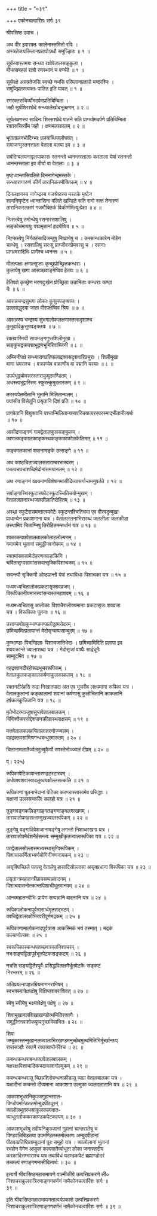 +++
title = "०३९"

+++
एकोनचत्वारिंशः सर्गः ३९   
  
श्रीवसिष्ठ उवाच ।  
  
अथ वीर इवारक्तः कालेनास्तमितो रविः ।  
अस्त्रतेजःपरिम्लानप्रतापोऽब्धौ समुज्झितः ॥ १ ॥  
  
सूर्यस्यास्तमयः सन्ध्या रक्षोवेतालसङ्कुला ।  
बीभत्सबहलं रात्रौ रणस्थानं च वर्ण्यते ॥ १ ॥  
  
सूर्यपक्षे अस्त्रतेजसि स्वच्छे नभसि परिम्लानप्रतापो मन्दरश्मिः ।   
समुज्झितस्त्यक्तः पातित इति यावत् ॥ १ ॥  
  
रणरक्तरुचिर्व्योमदर्पणप्रतिबिम्बिता ।  
जहौ सूर्यशिरश्छेदे सन्ध्यालेखोदभूत्क्षणम् ॥ २ ॥  
  
सूर्यलक्षणस्य सादिनः शिरसश्छेदे पातने सति प्राग्व्योमदर्पणे प्रतिबिम्बिता   
रक्तरुचिर्व्योम जहौ । क्षणमल्पकालम् ॥ २ ॥  
  
भूपातालनभोदिग्भ्यः प्रलयाब्धिजलौघवत् ।  
समाजग्मुस्तनत्ताला वेताला वलया इव ॥ ३ ॥  
  
सर्वदिग्वलयनाद्वलयाकाराः स्तनन्तो ध्वनन्तस्तालाः करताला येषां स्तनन्तो   
ध्वनन्तस्ताला इव दीर्घा वा वेतालाः ॥ ३ ॥  
  
मृष्टध्वान्तासिवलिते दिननागेन्द्रमस्तके ।  
सन्ध्यारागारुणं कीर्णं तारानिकरमौक्तिकम् ॥ ४ ॥  
  
दिनलक्षणस्य नागेन्द्रस्य गजश्रेष्ठस्य मस्तके मृष्टेन   
शाणनिघृष्टेन ध्वान्तासिना वलिते खण्डिते सति रागो रक्तं तेनारुणं   
तारानिकरलक्षणं गजमौक्तिकं विकीर्णमित्युत्प्रेक्षा ॥ ४ ॥  
  
निःसत्त्वेषु तमोन्धेषु रसनारसशालिषु ।  
सङ्कोचमाययुः पद्मामृतानां हृदयेष्विव ॥ ५ ॥  
  
निह्सत्त्वेषु निर्गतहंसादिजन्तुषु निष्प्राणेषु च । तमसान्धकारेण मोहेन   
चान्धेषु । रसशालिषु सरःसु प्राग्जीवनप्रेमवत्सु च । रसनाः   
प्राग्भ्रमरादिभिः प्राणैश्च ध्वनन्तः ॥ ५ ॥  
  
मीलत्पक्षाः क्षणात्सुप्ताः कृच्छ्रप्रोच्छ्रितकन्धराः ।  
कुलायेषु खगा आसञ्छवाङ्गेष्विव हेतयः ॥ ६ ॥  
  
हेतिपक्षे कृच्छ्रेण मरणदुःखेन प्रोच्छ्रिता उन्नामिताः कन्धराः कण्ठा   
यैः ॥ ६ ॥  
  
आसन्नचन्द्रसुभगा लोकाः कुसुमपङ्क्तयः ।  
उल्लसद्धृदया जाता वीरपक्षेष्विव श्रियः ॥ ७ ॥  
  
आसन्नस्य चन्द्रस्य सुभगालोकलक्षणास्तत्सदृशाश्च   
कुमुदादिकुसुमपङ्क्तयः ॥ ७ ॥  
  
रक्तवारिमयी सायमङ्गगुप्तशिलीमुखा ।  
सङ्कुचद्वक्रपद्माभूद्रणभूमिरिवाब्जिनी ॥ ८ ॥  
  
अब्जिनीपक्षे सन्ध्यारागप्रतिफलाद्रक्तसदृशवारिप्रचुराः । शिलीमुखा   
बाणा भ्रमराश्च । वक्राण्येव वक्राणीव वा पद्मानि यस्याः ॥ ८ ॥  
  
उपर्यभूद्व्योमसरस्ताराकुमुदमण्डितम् ।  
अधस्त्वभूद्वारिसरः स्फुरत्कुमुदतारकम् ॥ ९ ॥  
  
तमस्यपेतभीतानि भूतानि मिलितान्यलम् ।  
पयांसीव विसेतूनि प्रसृतानि दिशं प्रति ॥ १० ॥  
  
प्रागपेतानि वियुक्तानि पश्चान्मिलितान्यप्यपरिचयात्परस्परस्माद्भीतानीत्यर्थः   
॥ १० ॥  
  
आसीद्रणाङ्गणं गायद्वेतालकुलसङ्कुलम् ।  
क्वणत्कङ्कालकाङ्कस्थकङ्ककाकोलकेलिमत् ॥ ११ ॥  
  
कङ्कालकानां शवानामङ्के उत्सङ्गे ॥ ११ ॥  
  
अथ काष्ठचिताज्वालसताराम्बरभास्वरम् ।  
पचत्पचपचाशब्दिमेदोमांसमयानलम् ॥ १२ ॥  
  
अथ रणाङ्गणं वक्ष्यमाणविशेषणमासीदित्यासर्गान्तमनुवर्तते ॥ १२ ॥  
  
सर्वाङ्गास्थिस्फुटास्फोटस्फुटच्चितिचयोन्मुखम् ।  
वेतालललनारब्धजललीलातिरोहितम् ॥ १३ ॥  
  
अस्थ्नां स्फुटैरासमन्तात्स्फोटैः स्फुटन्तश्चितिचया एव वीरवदुन्मुखाः   
प्राधान्येन प्रकाशमाना यत्र । वेतालललनाभिरारब्धं जललीला जलक्रीडा   
तस्यामिव चिताग्निषु तिरोहितमन्तर्धानं यत्र ॥ १३ ॥  
  
श्वकाकयक्षवेतालतालकोलाहलोल्बणम् ।  
गमागमेन भूतानां समुड्डीनवनोपमम् ॥ १४ ॥  
  
रक्तमांसवसामेदोहरणव्य्ग्रडाकिनि ।  
चर्वितासृग्वसामांसस्रवत्सृक्किपिशाचकम् ॥ १५ ॥  
  
स्रवन्त्यौ सृक्किणी ओष्ठप्रान्तौ येषां तथाविधाः पिशाचका यत्र ॥ १५ ॥  
  
मध्यमध्यचितालोकप्रकटासृक्शवव्रजम् ।  
विरूपिकानीयमानस्वांसन्यस्तमहाशवम् ॥ १६ ॥  
  
मध्यमध्यचितासु आलोकाः पिशाचैरालोक्यमानाः प्रकटासृजः शवव्रजा   
यत्र । विरूपिकाः पूतनाः ॥ १६ ॥  
  
उत्ताण्डवोग्रकुम्भाण्डमण्डलोड्डामरोदरम् ।  
छमिच्छमित्प्रलापान्तं मेदोसृग्बाष्पसाम्बुदम् ॥ १७ ॥  
  
कुम्भाण्डाः पिचण्डिलाः पिशाचजातिभेदाः । छमिच्छमिदिति प्रलापा इव   
शववक्रान्ते ज्वालाशब्दा यत्र । मेदोसृजां वाष्पैः सार्द्रधूमैः   
साम्बुदमिव ॥ १७ ॥  
  
वहद्रक्तनदीरंहोरूढभूचररूपिकम् ।  
वेतालकुलकङ्कालकर्षणाकुलकाकलम् ॥ १८ ॥  
  
रक्तनदीरंहसि रूढा निखातपादा अत एव भूचरीव लक्ष्यमाणा रूपिका यत्र ।   
वेतालकुलानां कङ्कालानां शवानां कर्षणासु कुलोचितानि काकलानि   
हर्षकलकूजितानि यत्र ॥ १८ ॥  
  
मृतेभोदरमञ्जूषासुप्तवेतालबालकम् ।  
विविक्तैकरणोद्देशपानक्रीडास्थराक्षसम् ॥ १९ ॥  
  
मत्तवेतालकलहचितालातरणोज्ज्वलम् ।  
वहद्रक्तवसामिश्रगन्धबन्धुरमारुतम् ॥ २० ॥  
  
चितानामलातैर्ज्वलदुल्मुकैर्यो रणस्तेनोज्ज्वलं दीप्रम् ॥ २० ॥  
  
प्। २२५)  
  
रूपिकापेटिकावान्तारणद्रटरटारवम् ।  
अर्धपक्वशवास्वादलुब्धयक्षोल्लसत्कलि ॥ २१ ॥  
  
रूपिकाणां पूतनाभेदानां पेटिका करण्डास्तासामेव प्रसिद्धाः ।   
यक्षाणां उल्लसन्कलिः कलहो यत्र ॥ २१ ॥  
  
तुङ्गवङ्गकलिङ्गाङ्गतङ्गणाङ्गलगत्खगम् ।  
तारापातोपमहसत्सम्मुखज्वालरूपिकम् ॥ २२ ॥  
  
तुङ्गेषु वङ्गादिवेशजानामङ्गेषु लगन्तो निशाचरखगा यत्र ।   
तारापातोपमैर्दशनैर्हसन्त्यः सम्मुखीकृतज्वालारूपिका यत्र ॥ २२ ॥  
  
पतद्वेतालसोल्लासमध्यस्थासृग्विरूपिकम् ।  
पिशाचाकर्णिताभ्यर्णयोगिनीगणनायकम् ॥ २३ ॥  
  
असृक्पिच्छिले पतत्सु वेतालेषु हासादिसोल्लासा असृक्प्रधाना विरूपिका यत्र ॥ २३ ॥  
  
प्रसृतान्त्रमहातन्त्रीप्रायसम्पन्नवादनम् ।  
पिशाचवासनोत्क्रान्तपिशाचीभूतमानवम् ॥ २४ ॥  
  
आन्त्रमहातन्त्रीभिः प्रायेण सम्पन्नानि वादनानि यत्र ॥ २४ ॥  
  
रूपिकालोकनापूर्वत्रासार्धमृतसद्भटम् ।  
क्वचिद्वेतालरक्षोभिरपरीपूर्णमद्रकम् ॥ २५ ॥  
  
रूपिकाणामालोकनादपूर्वत्रास आकस्मिकं भयं तस्मात् । मद्रकं   
कल्याणोत्सवः ॥ २५ ॥  
  
स्वरूपिकास्कन्धपतच्छवत्रस्तनिशाचरम् ।  
नभःसङ्घट्टितापूर्वभूतपेटकसङ्कटम् ॥ २६ ॥  
  
नभसि सङ्घट्टितैरपूर्वैः प्रसिद्धविलक्षणैर्भूतपेटकैः सङ्कटं   
निरन्तरम् ॥ २६ ॥  
  
अतिप्रयत्नापहृतम्रियमाणनरामिषम् ।  
स्वभक्स्यापेक्षपक्षेषु विक्षिप्तशवराशिवत् ॥ २७ ॥  
  
स्वेषु स्वीयेषु भक्ष्यापेक्षेषु पक्षेषु ॥ २७ ॥  
  
शिवामुखानलशिखाखण्डोत्थमितिरक्तगैः ।  
समुड्डीननवाशोकपुष्पगुच्छमिवाभितः ॥ २८ ॥  
  
शिवा   
जम्बुकास्तन्मुखानलज्वालाभिरखण्डमनुच्छेदमुत्थमितिभिर्मूर्च्छान्तःप्  
राप्तसञ्ज्ञैः रक्तगै रक्तव्याप्तैर्नरैश्च ॥ २८ ॥  
  
कबन्धकन्धराबन्धव्य्ग्रवेतालबालकम् ।  
यक्षरक्षःपिशाचादिकचदाकाशगोल्मुकम् ॥ २९ ॥  
  
कबन्धकन्धरासु च्छिन्नशिरोबन्धनक्रीडासु व्यग्रा वेतालबालका यत्र ।   
यक्षादीनां कचन्तो दीप्यमाना आकाशगा उल्मुका ज्वलदलातानि यत्र ॥ २९ ॥  
  
आकाशभूधरनिकुञ्जगुहान्तराल-  
पिण्डोपमण्डिततमोम्बुदपीठपूरम् ।  
व्यालोलभूतरभसाकुलकल्पवात-  
व्याधूतलोककरकाण्डकपेटकल्पम् ॥ ३० ॥  
  
आकाशभूधरेषु तदीयनिकुञ्जानां गुहानां चान्तरालेषु च   
पिण्डवन्निबिडतया उपमण्डितस्तमोलक्षणः अम्बुदपीठानां   
पीठवत्प्रतिष्ठिताम्बुदानां पूरः समूहो यत्र । व्यालोलानां भूतानां   
रभसेन वेगेन आकुलं कल्पवातैर्व्याधूता लोका जनास्तदीय   
करकादिसम्भाराश्च यत्र तथाविधं यदण्डकपेटं ब्रह्माण्डोदरं   
तत्कल्पं रणाङ्गणमासीदित्यर्थः ॥ ३० ॥  
  
इत्यार्षे श्रीवासिष्ठमहारामायणे वाल्मीकीये उत्पत्तिप्रकरणे ली०   
निशाचराकुलरात्रिरणाङ्गणवर्णनं नामैकोनचत्वारिंशः सर्गः ॥   
३९ ॥  
  
इति श्रीवासिष्ठमहारामायणतात्पर्यप्रकाशे उत्पत्तिप्रकरणे   
निशाचराकुलरात्रिरणाङ्गणवर्णनं नामैकोनचत्वारिंशः सर्गः ॥ ३९ ॥  
  
  